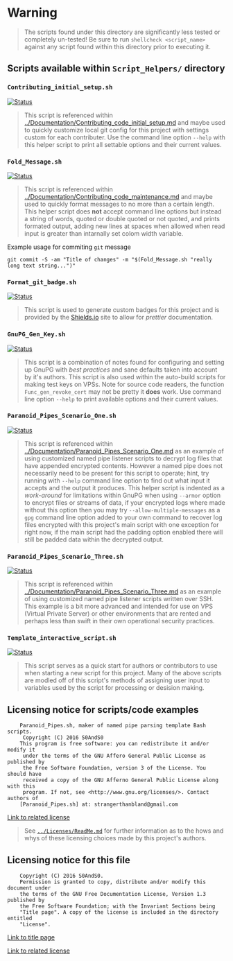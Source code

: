# Warning

> The scripts found under this directory are significantly less tested or
> completely un-tested! Be sure to run `shellcheck <script_name>` against any
> script found within this directory prior to executing it.

## Scripts available within `Script_Helpers/` directory

### `Contributing_initial_setup.sh`

[![Status](https://img.shields.io/badge/Status-Untested-yellow.svg)](Contributing_initial_setup.sh)

> This script is referenced within
> [../Documentation/Contributing_code_initial_setup.md](../Documentation/Contributing_code_initial_setup.md)
> and maybe used to quickly customize local git config for this project with
> settings custom for each contributer. Use the command line option `--help`
> with this helper script to print all settable options and their current
> values.

### `Fold_Message.sh`

[![Status](https://img.shields.io/badge/Status-Passing-blue.svg)](Fold_Message.sh)

> This script is referenced within
> [../Documentation/Contributing_code_maintenance.md](../Documentation/Contributing_code_maintenance.md)
> and maybe used to quickly format messages to no more than a certain length.
> This helper script does **not** accept command line options but instead a
> string of words, quoted or double quoted or not quoted, and prints formated
> output, adding new lines at spaces when allowed when read input is greater
> than intarnally set colom width variable.

Example usage for commiting `git` message

```
git commit -S -am "Title of changes" -m "$(Fold_Message.sh "really long text string...")"

```

### `Format_git_badge.sh`

[![Status](https://img.shields.io/badge/Status-Passing-blue.svg)](Format_git_badge.sh)

> This script is used to generate custom badges for this project and is provided
> by the [Shields.io](https://shields.io) site to allow for *prettier*
> documentation.

### `GnuPG_Gen_Key.sh`

[![Status](https://img.shields.io/badge/Status-Passing-blue.svg)](GnuPG_Gen_Key.sh)

> This script is a combination of notes found for configuring and setting up GnuPG
> with *best practices* and sane defaults taken into account by it's authors. This
> script is also used within the auto-build scripts for making test keys on VPSs.
> Note for source code readers, the function `Func_gen_revoke_cert` may not be
> pretty it **does** work. Use command line option `--help` to print available
> options and their current values.

### `Paranoid_Pipes_Scenario_One.sh`

[![Status](https://img.shields.io/badge/Status-Passing-blue.svg)](Paranoid_Pipes_Scenario_One.sh)

> This script is referenced within
> [../Documentation/Paranoid_Pipes_Scenario_One.md](../Documentation/Paranoid_Pipes_Scenario_One.md)
> as an example of using customized named pipe listener scripts to decrypt log
> files that have appended encrypted contents. However a named pipe does not
> necessarily need to be present for this script to operate; hint, try running
> with `--help` command line option to find out what input it accepts and the
> output it produces. This helper script is indented as a *work-around* for
> limitations within GnuPG when using `--armor` option to encrypt files or
> streams of data, if your encrypted logs where made without this option then
> you may try `--allow-multiple-messages` as a `gpg` command line option added
> to your own command to recover log files encrypted with this project's main
> script with one exception for right now, if the main script had the padding
> option enabled there will still be padded data within the decrypted output.

### `Paranoid_Pipes_Scenario_Three.sh`

[![Status](https://img.shields.io/badge/Status-Untested-yellow.svg)](Paranoid_Pipes_Scenario_Three.sh)

> This script is referenced within
> [../Documentation/Paranoid_Pipes_Scenario_Three.md](../Documentation/Paranoid_Pipes_Scenario_Three.md)
> as an example of using customized named pipe listener scripts written over SSH.
> This example is a bit more advanced and intended for use on VPS (Virtual Private
> Server) or other environments that are rented and perhaps less than swift in
> their own operational security practices.

### `Template_interactive_script.sh`

[![Status](https://img.shields.io/badge/Status-Example-gray.svg)](Template_interactive_script.sh)

> This script serves as a quick start for authors or contributors to use
> when starting a new script for this project. Many of the above scripts
> are modled off of this script's methods of assigning user input to
> variables used by the script for processing or desision making.

## Licensing notice for scripts/code examples

```
    Paranoid_Pipes.sh, maker of named pipe parsing template Bash scripts.
     Copyright (C) 2016 S0AndS0
    This program is free software: you can redistribute it and/or modify it
     under the terms of the GNU Affero General Public License as published by
     the Free Software Foundation, version 3 of the License. You should have
     received a copy of the GNU Afferno General Public License along with this
     program. If not, see <http://www.gnu.org/licenses/>. Contact authors of
    [Paranoid_Pipes.sh] at: strangerthanbland@gmail.com
```

[Link to related license](../Licenses/GNU_AGPLv3_Code.md)

> See [`../Licenses/ReadMe.md`](../Licenses/ReadMe.md) for further information as
> to the hows and whys of these licensing choices made by this project's authors.

## Licensing notice for this file

```
    Copyright (C) 2016 S0AndS0.
    Permission is granted to copy, distribute and/or modify this document under
    the terms of the GNU Free Documentation License, Version 1.3 published by
    the Free Software Foundation; with the Invariant Sections being
    "Title page". A copy of the license is included in the directory entitled
    "License".
```

[Link to title page](../Documentation/Contributing_Financially.md)

[Link to related license](../Licenses/GNU_FDLv1.3_Documentation.md)
